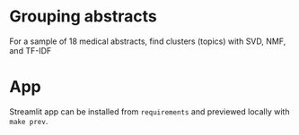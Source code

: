 # Grouping abstracts

For a sample of 18 medical abstracts, find clusters (topics) with SVD, NMF, and
TF-IDF

# App

Streamlit app can be installed from `requirements` and previewed locally with
`make prev`.
